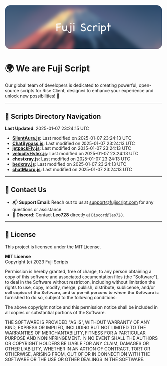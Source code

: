 ![Banner](.github/b.webp)

# 🌍 **We are Fuji Script**

Our global team of developers is dedicated to creating powerful, open-source scripts for Rise Client, designed to enhance your experience and unlock new possibilities! 🌟

---
<!-- SCRIPTS_NAVIGATION_START -->
## 📂 **Scripts Directory Navigation**

**Last Updated**: 2025-01-07 23:24:15 UTC

- **[SilentAura.js](scripts/SilentAura.js)**: Last modified on 2025-01-07 23:24:13 UTC
- **[ChatBypass.js](scripts/ChatBypass.js)**: Last modified on 2025-01-07 23:24:13 UTC
- **[jetpackFly.js](scripts/jetpackFly.js)**: Last modified on 2025-01-07 23:24:13 UTC
- **[velocityHylex.js](scripts/velocityHylex.js)**: Last modified on 2025-01-07 23:24:13 UTC
- **[chestxray.js](scripts/chestxray.js)**: Last modified on 2025-01-07 23:24:13 UTC
- **[bedxray.js](scripts/bedxray.js)**: Last modified on 2025-01-07 23:24:13 UTC
- **[chatMacro.js](scripts/chatMacro.js)**: Last modified on 2025-01-07 23:24:13 UTC

<!-- SCRIPTS_NAVIGATION_END -->

---

## 💬 **Contact Us**  
- 📬 **Support Email**: Reach out to us at [support@fujiscript.com](mailto:support@fujiscript.com) for any questions or assistance.  
- 💬 **Discord**: Contact **Leo728** directly at `Discord@leo728`.

---

## 📜 **License**

This project is licensed under the MIT License.  

**MIT License**  
Copyright (c) 2023 Fuji Scripts  

Permission is hereby granted, free of charge, to any person obtaining a copy of this software and associated documentation files (the "Software"), to deal in the Software without restriction, including without limitation the rights to use, copy, modify, merge, publish, distribute, sublicense, and/or sell copies of the Software, and to permit persons to whom the Software is furnished to do so, subject to the following conditions:  

The above copyright notice and this permission notice shall be included in all copies or substantial portions of the Software.  

THE SOFTWARE IS PROVIDED "AS IS", WITHOUT WARRANTY OF ANY KIND, EXPRESS OR IMPLIED, INCLUDING BUT NOT LIMITED TO THE WARRANTIES OF MERCHANTABILITY, FITNESS FOR A PARTICULAR PURPOSE AND NONINFRINGEMENT. IN NO EVENT SHALL THE AUTHORS OR COPYRIGHT HOLDERS BE LIABLE FOR ANY CLAIM, DAMAGES OR OTHER LIABILITY, WHETHER IN AN ACTION OF CONTRACT, TORT OR OTHERWISE, ARISING FROM, OUT OF OR IN CONNECTION WITH THE SOFTWARE OR THE USE OR OTHER DEALINGS IN THE SOFTWARE.  
